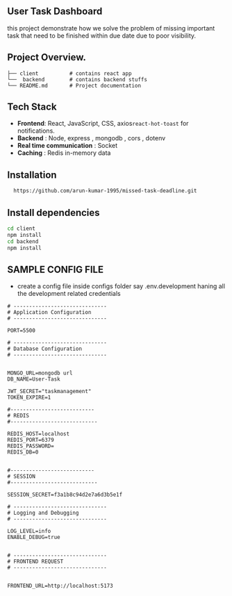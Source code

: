 ## User Task Dashboard
this project demonstrate how we solve the problem of missing important task that need to be finished within due date due to poor visibility. 

## Project Overview.
```
├── client          # contains react app
└──  backend        # contains backend stuffs
└── README.md       # Project documentation
```

## Tech Stack
- **Frontend**: React, JavaScript, CSS, axios`react-hot-toast` for notifications.
- **Backend** : Node, express , mongodb , cors , dotenv
- **Real time communication** : Socket
- **Caching** :  Redis in-memory data

## Installation
```bash
  https://github.com/arun-kumar-1995/missed-task-deadline.git
```

## Install dependencies
```bash
cd client
npm install
cd backend
npm install
```

## SAMPLE CONFIG FILE
- create a config file inside configs folder say .env.development haning all the development related credentials
```
# ------------------------------
# Application Configuration
# ------------------------------

PORT=5500

# ------------------------------
# Database Configuration
# ------------------------------


MONGO_URL=mongodb url
DB_NAME=User-Task

JWT_SECRET="taskmanagement" 
TOKEN_EXPIRE=1

#---------------------------
# REDIS 
#----------------------------

REDIS_HOST=localhost
REDIS_PORT=6379
REDIS_PASSWORD=
REDIS_DB=0


#---------------------------
# SESSION
#----------------------------

SESSION_SECRET=f3a1b8c94d2e7a6d3b5e1f

# ------------------------------
# Logging and Debugging
# ------------------------------

LOG_LEVEL=info            
ENABLE_DEBUG=true


# ------------------------------
# FRONTEND REQUEST
# ------------------------------


FRONTEND_URL=http://localhost:5173
```

